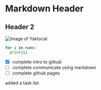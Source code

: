 # Markdown Header
## Header 2

![Image of Yaktocat](https://octodex.github.com/images/yaktocat.png)

``` python
for i in nums:
  print(i)
```

- [x] complete intro to github
- [ ] complete communicate using markdown
- [ ] complete github pages

added a task list
